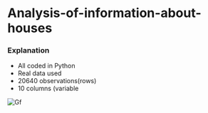 # Analysis-of-information-about-houses

### Explanation

  - All coded in Python
  - Real data used
  - 20640 observations(rows)
  - 10 columns (variable
 
![Gf](https://i.gifer.com/75ez.gif)
